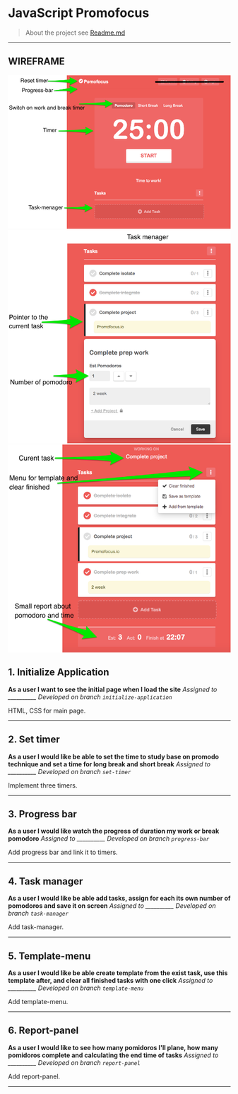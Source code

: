 # JavaScript Promofocus

> About the project see [Readme.md](README.md)
---

## WIREFRAME

![wireframe1](./wireframe1.png)  
![wireframe2](./wireframe2.png)  
![wireframe3](./wireframe3.png)  

## 1. Initialize Application

__As a user I want to see the initial page when I load the site__
*Assigned to __________*
*Developed on branch `initialize-application`*

HTML, CSS for main page. 

---

## 2. Set timer

__As a user I would like be able to set the time to study base on promodo technique and set a time for long break and short break__
*Assigned to __________*
*Developed on branch `set-timer`*

Implement three timers. 

---

## 3. Progress bar

__As a user I would like watch the progress of duration my work or break pomodoro__
*Assigned to __________*
*Developed on branch `progress-bar`*

Add progress bar and link it to timers. 

---

## 4. Task manager

__As a user I would like be able add tasks, assign for each its own number of pomodoros and save it on screen__
*Assigned to __________*
*Developed on branch `task-manager`*

Add task-manager.

---

## 5. Template-menu

__As a user I would like be able create template from the exist task, use this template after, and clear all finished tasks with one click__
*Assigned to __________*
*Developed on branch `template-menu`*

Add template-menu. 

---

## 6. Report-panel

__As a user I would like to see how many pomidoros I'll plane, how many pomidoros complete and calculating the end time of tasks__
*Assigned to __________*
*Developed on branch `report-panel`*

Add report-panel. 

---